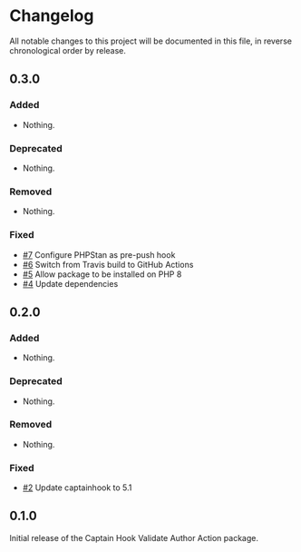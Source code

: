 # Changelog

All notable changes to this project will be documented in this file, in reverse chronological order by release.

## 0.3.0

### Added

- Nothing.

### Deprecated

- Nothing.

### Removed

- Nothing.

### Fixed

- [#7](https://github.com/bitExpert/captainhook-validateauthor/pull/7) Configure PHPStan as pre-push hook
- [#6](https://github.com/bitExpert/captainhook-validateauthor/pull/6) Switch from Travis build to GitHub Actions
- [#5](https://github.com/bitExpert/captainhook-validateauthor/pull/5) Allow package to be installed on PHP 8
- [#4](https://github.com/bitExpert/captainhook-validateauthor/pull/4) Update dependencies

## 0.2.0

### Added

- Nothing.

### Deprecated

- Nothing.

### Removed

- Nothing.

### Fixed

- [#2](https://github.com/bitExpert/captainhook-validateauthor/pull/3) Update captainhook to 5.1

## 0.1.0

Initial release of the Captain Hook Validate Author Action package.
